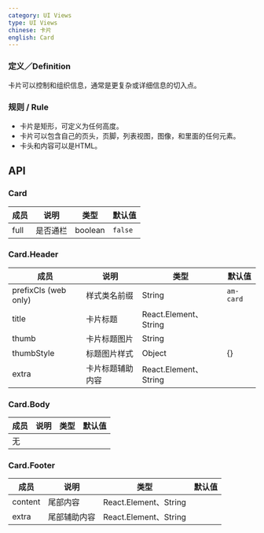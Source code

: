 ```yaml
---
category: UI Views
type: UI Views
chinese: 卡片
english: Card
---
```


### 定义／Definition

卡片可以控制和组织信息，通常是更复杂或详细信息的切入点。

### 规则 / Rule

- 卡片是矩形，可定义为任何高度。
- 卡片可以包含自己的页头，页脚，列表视图，图像，和里面的任何元素。
- 卡头和内容可以是HTML。

## API

### Card

| 成员        | 说明           | 类型               | 默认值       |
|-------------|----------------|--------------------|--------------|
|   full  |  是否通栏  | boolean | `false` |

### Card.Header
| 成员        | 说明           | 类型               | 默认值       |
|-------------|----------------|------------------|--------------|
|prefixCls (web only)| 样式类名前缀 | String | `am-card` |
|title| 卡片标题 | React.Element、String | |
|thumb| 卡片标题图片 | String |  |
|thumbStyle| 标题图片样式 | Object | {} |
|extra| 卡片标题辅助内容 | React.Element、String |  |

### Card.Body
| 成员        | 说明           | 类型               | 默认值       |
|-------------|----------------|--------------------|--------------|
|无| | | |

### Card.Footer

| 成员        | 说明           | 类型        |   默认值       |
|-------------|----------------|--------------------|--------------|
|content|尾部内容 | React.Element、String | |
|extra| 尾部辅助内容 | React.Element、String |  |
